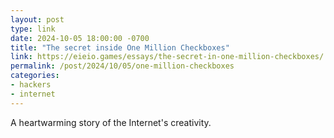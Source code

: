 ```yaml
---
layout: post
type: link
date: 2024-10-05 18:00:00 -0700
title: "The secret inside One Million Checkboxes"
link: https://eieio.games/essays/the-secret-in-one-million-checkboxes/
permalink: /post/2024/10/05/one-million-checkboxes
categories: 
- hackers
- internet
---
```

A heartwarming story of the Internet's creativity.